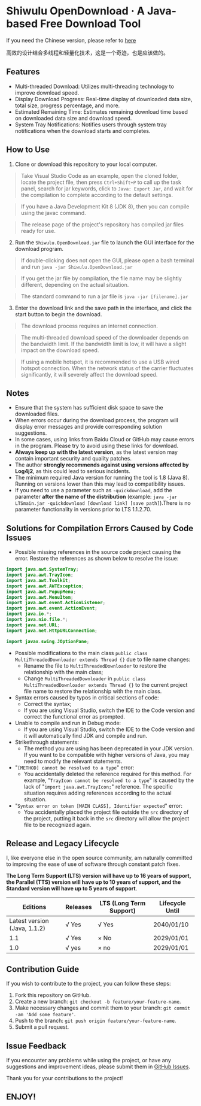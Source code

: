 # Shiwulu OpenDownload · A Java-based Free Download Tool

If you need the Chinese version, please refer to [here](/README.md)

高效的设计结合多线程和轻量化技术，这是一个奇迹，也是应该做的。

## Features

- Multi-threaded Download: Utilizes multi-threading technology to improve download speed.
- Display Download Progress: Real-time display of downloaded data size, total size, progress percentage, and more.
- Estimated Remaining Time: Estimates remaining download time based on downloaded data size and download speed.
- System Tray Notifications: Notifies users through system tray notifications when the download starts and completes.

## How to Use

1. Clone or download this repository to your local computer.
> Take Visual Studio Code as an example, open the cloned folder, locate the project file, then press ``Ctrl+Shift+P`` to call up the task panel, search for jar keywords, click to ``Java: Export Jar``, and wait for the compilation to complete according to the default settings.

> If you have a Java Development Kit 8 (JDK 8), then you can compile using the javac command.

> The release page of the project's repository has compiled jar files ready for use. 

2. Run the `Shiwulu.OpenDownload.jar` file to launch the GUI interface for the download program.
> If double-clicking does not open the GUI, please open a bash terminal and run ``java -jar Shiwulu.OpenDownload.jar``

> If you get the jar file by compilation, the file name may be slightly different, depending on the actual situation.

> The standard command to run a jar file is ``java -jar [filename].jar``

3. Enter the download link and the save path in the interface, and click the start button to begin the download.
> The download process requires an internet connection.

> The multi-threaded download speed of the downloader depends on the bandwidth limit. If the bandwidth limit is low, it will have a slight impact on the download speed.

> If using a mobile hotspot, it is recommended to use a USB wired hotspot connection. When the network status of the carrier fluctuates significantly, it will severely affect the download speed.

## Notes

- Ensure that the system has sufficient disk space to save the downloaded files.
- When errors occur during the download process, the program will display error messages and provide corresponding solution suggestions.
- In some cases, using links from Baidu Cloud or GitHub may cause errors in the program. Please try to avoid using these links for download.
- **Always keep up with the latest version**, as the latest version may contain important security and quality patches.
- The author **strongly recommends against using versions affected by Log4j2**, as this could lead to serious incidents.
- The minimum required Java version for running the tool is 1.8 (Java 8). Running on versions lower than this may lead to compatibility issues.
- If you need to use a parameter such as ``-quickdownload``, add the parameter **after the name of the distribution** (example: ``java -jar LTSmain.jar -quickdownload [download link] [save path]``).There is no parameter functionality in versions prior to LTS 1.1.2.70.

## Solutions for Compilation Errors Caused by Code Issues

- Possible missing references in the source code project causing the error. Restore the references as shown below to resolve the issue:
```java
import java.awt.SystemTray;
import java.awt.TrayIcon;
import java.awt.Toolkit;
import java.awt.AWTException;
import java.awt.PopupMenu;
import java.awt.MenuItem;
import java.awt.event.ActionListener;
import java.awt.event.ActionEvent;
import java.io.*;
import java.nio.file.*;
import java.net.URL;
import java.net.HttpURLConnection;

import javax.swing.JOptionPane;
```
- Possible modifications to the main class `public class MultiThreadedDownloader extends Thread {}` due to file name changes:
  - Rename the file to `MultiThreadedDownloader` to restore the relationship with the main class;
  - Change `MultiThreadedDownloader` in `public class MultiThreadedDownloader extends Thread {}` to the current project file name to restore the relationship with the main class.
- Syntax errors caused by typos in critical sections of code:
  - Correct the syntax;
  - If you are using Visual Studio, switch the IDE to the Code version and correct the functional error as prompted.
- Unable to compile and run in Debug mode:
  - If you are using Visual Studio, switch the IDE to the Code version and it will automatically find JDK and compile and run.
- Strikethrough statements:
  - The method you are using has been deprecated in your JDK version. If you want to be compatible with higher versions of Java, you may need to modify the relevant statements.
- "`[METHOD] cannot be resolved to a type`" error:
  - You accidentally deleted the reference required for this method. For example, "`TrayIcon cannot be resolved to a type`" is caused by the lack of "`import java.awt.TrayIcon;`" reference. The specific situation requires adding references according to the actual situation.
- "`Syntax error on token [MAIN CLASS], Identifier expected`" error:
  - You accidentally placed the project file outside the `src` directory of the project, putting it back in the `src` directory will allow the project file to be recognized again.

## Release and Legacy Lifecycle

I, like everyone else in the open source community, am naturally committed to improving the ease of use of software through constant patch fixes.

**The Long Term Support (LTS) version will have up to 16 years of support, the Parallel (TTS) version will have up to 10 years of support, and the Standard version will have up to 5 years of support**.

| Editions | Releases | LTS (Long Term Support) | Lifecycle Until |
| --- | --- | --- | --- |
| Latest version (Java, 1.1.2) | √ Yes | √ Yes | 2040/01/10 |
| 1.1 | √ Yes | × No | 2029/01/01 |
| 1.0 | √ yes | × no | 2029/01/01 |

## Contribution Guide

If you wish to contribute to the project, you can follow these steps:

1. Fork this repository on GitHub.
2. Create a new branch: `git checkout -b feature/your-feature-name`.
3. Make necessary changes and commit them to your branch: `git commit -am 'Add some feature'`.
4. Push to the branch: `git push origin feature/your-feature-name`.
5. Submit a pull request.

## Issue Feedback

If you encounter any problems while using the project, or have any suggestions and improvement ideas, please submit them in [GitHub Issues](https://github.com/Lavaver/Shiwulu-OpenDownload/issues).

Thank you for your contributions to the project!

## ENJOY!
